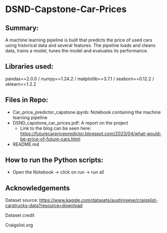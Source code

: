 # DSND-Capstone-Car-Prices

## Summary:
A machine learning pipeline is built that predicts the price of used cars using historical data and several features. The pipeline loads and cleans data, trains a model, tunes the model and evaluates its performance. 

## Libraries used:
pandas==2.0.0 /
numpy==1.24.2 / 
matplotlib==3.7.1 / 
seaborn==0.12.2 / 
sklearn==1.2.2

## Files in Repo:
- Car_price_predictor_capstone.ipynb: Notebook containing the machine learning pipeline
- DSND_capstone_car_prices.pdf: A report on the project
  - Link to the blog can be seen here: https://futurecarpricepredictor.blogspot.com/2023/04/what-would-be-price-of-future-cars.html
- README.md

## How to run the Python scripts:
- Open the Notebook -> click on run -> run all

## Acknowledgements

Dataset source: https://www.kaggle.com/datasets/austinreese/craigslist-carstrucks-data?resource=download

Dataset credit

Craigslist.org
